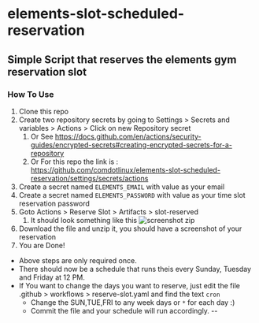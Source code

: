 # elements-slot-scheduled-reservation

## Simple Script that reserves the elements gym reservation slot

### How To Use
1. Clone this repo
1. Create two repository secrets by going to Settings > Secrets and variables > Actions > Click on new Repository secret
    1. Or See https://docs.github.com/en/actions/security-guides/encrypted-secrets#creating-encrypted-secrets-for-a-repository
    1. Or For this repo the link is : https://github.com/comdotlinux/elements-slot-scheduled-reservation/settings/secrets/actions
1. Create a secret named `ELEMENTS_EMAIL` with value as your email
1. Create a secret named `ELEMENTS_PASSWORD` with value as your time slot reservation password
1. Goto Actions > Reserve Slot > Artifacts > slot-reserved
    1. It should look something like this ![screenshot zip](./image.png) 
1. Download the file and unzip it, you should have a screenshot of your reservation
1. You are Done!

* Above steps are only required once.
* There should now be a schedule that runs theis every Sunday, Tuesday and Friday at 12 PM.
* If You want to change the days you want to reserve, just edit the file .github > workflows > reserve-slot.yaml and find the text `cron`
    * Change the SUN,TUE,FRI to any week days or `*` for each day :)
    * Commit the file and your schedule will run accordingly.
--
